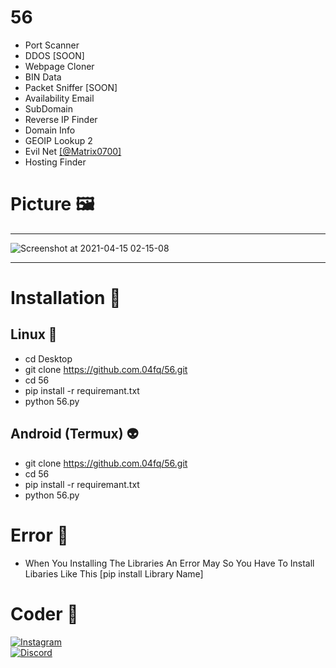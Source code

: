 # 56
* Port Scanner
* DDOS [SOON]
* Webpage Cloner
* BIN Data
* Packet Sniffer [SOON]
* Availability Email
* SubDomain
* Reverse IP Finder
* Domain Info
* GEOIP Lookup 2
* Evil Net [[@Matrix0700]](https://twitter.com/Matrix0700)
* Hosting Finder
# Picture 🖼
---


![Screenshot at 2021-04-15 02-15-08](https://user-images.githubusercontent.com/72291409/114823025-980f6600-9dcb-11eb-94f5-9fb34ca5cbf3.png)


---
# Installation 🎩
## Linux 🐧
* cd Desktop
* git clone https://github.com.04fq/56.git
* cd 56
* pip install -r requiremant.txt
* python 56.py  
## Android (Termux) 👽
* git clone https://github.com.04fq/56.git
* cd 56
* pip install -r requiremant.txt
* python 56.py
# Error 📍
* When You Installing The Libraries An Error May So You Have To Install Libaries Like This [pip install Library Name]
# Coder 🎱
<a href="https://instagram.com/i0.wf">
<img alt="Instagram" src="https://img.shields.io/badge/i0.wf%20-%23E4405F.svg?&style=for-the-badge&logo=Instagram&logoColor=white"/>
</a>
<br>
<a href="https://discord.gg/gMac57d9kh">
  <img alt="Discord" src="https://img.shields.io/badge/%3CCodelc/%3E%20-%237289DA.svg?&style=for-the-badge&logo=discord&logoColor=white"/></a>
